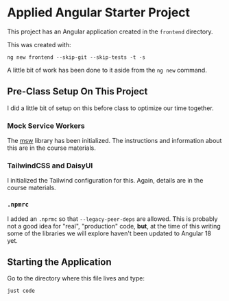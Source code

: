 # Applied Angular Starter Project

This project has an Angular application created in the `frontend` directory.

This was created with:

```shell
ng new frontend --skip-git --skip-tests -t -s
```

A little bit of work has been done to it aside from the `ng new` command.


## Pre-Class Setup On This Project

I did a little bit of setup on this before class to optimize our time together.

### Mock Service Workers

The [msw](https://msw.io) library has been initialized. The instructions and information about this are in the course materials.

### TailwindCSS and DaisyUI

I initialized the Tailwind configuration for this. Again, details are in the course materials.

### `.npmrc`

I added an `.nprmc` so that `--legacy-peer-deps` are allowed. This is probably not a good idea for "real", "production" code, **but**, at the time of this writing some of the libraries we will explore haven't been updated to Angular 18 yet. 

## Starting the Application

Go to the directory where this file lives and type:

```shell
just code
```

